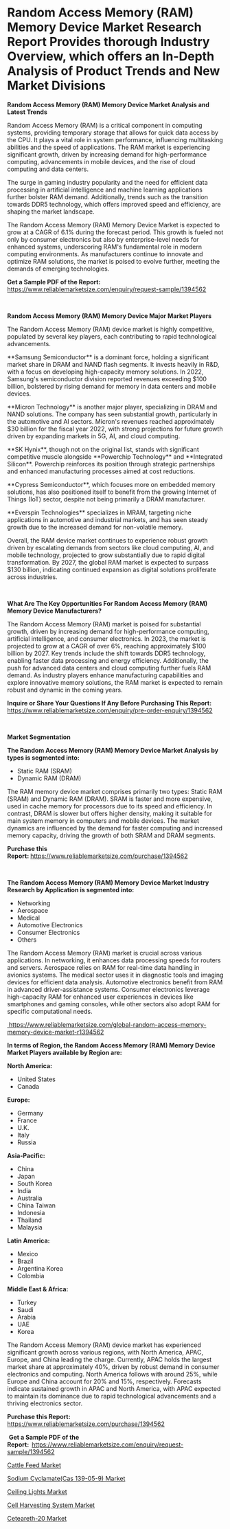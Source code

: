 <p><h1>Random Access Memory (RAM) Memory Device Market Research Report Provides thorough Industry Overview, which offers an In-Depth Analysis of Product Trends and New Market Divisions</h1></p><p><strong>Random Access Memory (RAM) Memory Device Market Analysis and Latest Trends</strong></p>
<p><p>Random Access Memory (RAM) is a critical component in computing systems, providing temporary storage that allows for quick data access by the CPU. It plays a vital role in system performance, influencing multitasking abilities and the speed of applications. The RAM market is experiencing significant growth, driven by increasing demand for high-performance computing, advancements in mobile devices, and the rise of cloud computing and data centers. </p><p>The surge in gaming industry popularity and the need for efficient data processing in artificial intelligence and machine learning applications further bolster RAM demand. Additionally, trends such as the transition towards DDR5 technology, which offers improved speed and efficiency, are shaping the market landscape. </p><p>The Random Access Memory (RAM) Memory Device Market is expected to grow at a CAGR of 6.1% during the forecast period. This growth is fueled not only by consumer electronics but also by enterprise-level needs for enhanced systems, underscoring RAM's fundamental role in modern computing environments. As manufacturers continue to innovate and optimize RAM solutions, the market is poised to evolve further, meeting the demands of emerging technologies.</p></p>
<p><strong>Get a Sample PDF of the Report:&nbsp;</strong> <a href="https://www.reliablemarketsize.com/enquiry/request-sample/1394562">https://www.reliablemarketsize.com/enquiry/request-sample/1394562</a></p>
<p>&nbsp;</p>
<p><strong>Random Access Memory (RAM) Memory Device Major Market Players</strong></p>
<p><p>The Random Access Memory (RAM) device market is highly competitive, populated by several key players, each contributing to rapid technological advancements. </p><p>**Samsung Semiconductor** is a dominant force, holding a significant market share in DRAM and NAND flash segments. It invests heavily in R&D, with a focus on developing high-capacity memory solutions. In 2022, Samsung's semiconductor division reported revenues exceeding $100 billion, bolstered by rising demand for memory in data centers and mobile devices.</p><p>**Micron Technology** is another major player, specializing in DRAM and NAND solutions. The company has seen substantial growth, particularly in the automotive and AI sectors. Micron's revenues reached approximately $30 billion for the fiscal year 2022, with strong projections for future growth driven by expanding markets in 5G, AI, and cloud computing.</p><p>**SK Hynix**, though not on the original list, stands with significant competitive muscle alongside **Powerchip Technology** and **Integrated Silicon**. Powerchip reinforces its position through strategic partnerships and enhanced manufacturing processes aimed at cost reductions. </p><p>**Cypress Semiconductor**, which focuses more on embedded memory solutions, has also positioned itself to benefit from the growing Internet of Things (IoT) sector, despite not being primarily a DRAM manufacturer.</p><p>**Everspin Technologies** specializes in MRAM, targeting niche applications in automotive and industrial markets, and has seen steady growth due to the increased demand for non-volatile memory.</p><p>Overall, the RAM device market continues to experience robust growth driven by escalating demands from sectors like cloud computing, AI, and mobile technology, projected to grow substantially due to rapid digital transformation. By 2027, the global RAM market is expected to surpass $130 billion, indicating continued expansion as digital solutions proliferate across industries.</p></p>
<p>&nbsp;</p>
<p><strong>What Are The Key Opportunities For Random Access Memory (RAM) Memory Device Manufacturers?</strong></p>
<p><p>The Random Access Memory (RAM) market is poised for substantial growth, driven by increasing demand for high-performance computing, artificial intelligence, and consumer electronics. In 2023, the market is projected to grow at a CAGR of over 6%, reaching approximately $100 billion by 2027. Key trends include the shift towards DDR5 technology, enabling faster data processing and energy efficiency. Additionally, the push for advanced data centers and cloud computing further fuels RAM demand. As industry players enhance manufacturing capabilities and explore innovative memory solutions, the RAM market is expected to remain robust and dynamic in the coming years.</p></p>
<p><strong>Inquire or Share Your Questions If Any Before Purchasing This Report:</strong> <a href="https://www.reliablemarketsize.com/enquiry/pre-order-enquiry/1394562">https://www.reliablemarketsize.com/enquiry/pre-order-enquiry/1394562</a></p>
<p>&nbsp;</p>
<p><strong>Market Segmentation</strong></p>
<p><strong>The Random Access Memory (RAM) Memory Device Market Analysis by types is segmented into:</strong></p>
<p><ul><li>Static RAM (SRAM)</li><li>Dynamic RAM (DRAM)</li></ul></p>
<p><p>The RAM memory device market comprises primarily two types: Static RAM (SRAM) and Dynamic RAM (DRAM). SRAM is faster and more expensive, used in cache memory for processors due to its speed and efficiency. In contrast, DRAM is slower but offers higher density, making it suitable for main system memory in computers and mobile devices. The market dynamics are influenced by the demand for faster computing and increased memory capacity, driving the growth of both SRAM and DRAM segments.</p></p>
<p><strong>Purchase this Report:&nbsp;</strong><a href="https://www.reliablemarketsize.com/purchase/1394562">https://www.reliablemarketsize.com/purchase/1394562</a></p>
<p>&nbsp;</p>
<p><strong>The Random Access Memory (RAM) Memory Device Market Industry Research by Application is segmented into:</strong></p>
<p><ul><li>Networking</li><li>Aerospace</li><li>Medical</li><li>Automotive Electronics</li><li>Consumer Electronics</li><li>Others</li></ul></p>
<p><p>The Random Access Memory (RAM) market is crucial across various applications. In networking, it enhances data processing speeds for routers and servers. Aerospace relies on RAM for real-time data handling in avionics systems. The medical sector uses it in diagnostic tools and imaging devices for efficient data analysis. Automotive electronics benefit from RAM in advanced driver-assistance systems. Consumer electronics leverage high-capacity RAM for enhanced user experiences in devices like smartphones and gaming consoles, while other sectors also adopt RAM for specific computational needs.</p></p>
<p><a href="https://www.reliablemarketsize.com/global-random-access-memory-memory-device-market-r1394562">&nbsp;https://www.reliablemarketsize.com/global-random-access-memory-memory-device-market-r1394562</a></p>
<p><strong>In terms of Region, the Random Access Memory (RAM) Memory Device Market Players available by Region are:</strong></p>
<p>
    <p> <strong> North America: </strong>
        <ul>
            <li>United States</li>
            <li>Canada</li>
        </ul>
        </p> 
    <p> <strong> Europe: </strong>
        <ul>
            <li>Germany</li>
            <li>France</li>
            <li>U.K.</li>
            <li>Italy</li>
            <li>Russia</li>
        </ul>
        </p> 
    <p> <strong> Asia-Pacific: </strong>
        <ul>
            <li>China</li>
            <li>Japan</li>
            <li>South Korea</li>
            <li>India</li>
            <li>Australia</li>
            <li>China Taiwan</li>
            <li>Indonesia</li>
            <li>Thailand</li>
            <li>Malaysia</li>
        </ul>
        </p> 
    <p> <strong> Latin America: </strong>
        <ul>
            <li>Mexico</li>
            <li>Brazil</li>
            <li>Argentina Korea</li>
            <li>Colombia</li>
        </ul>
        </p> 
    <p> <strong> Middle East & Africa: </strong>
        <ul>
            <li>Turkey</li>
            <li>Saudi</li>
            <li>Arabia</li>
            <li>UAE</li>
            <li>Korea</li>
        </ul>
    </p>
    </p>
<p><p>The Random Access Memory (RAM) device market has experienced significant growth across various regions, with North America, APAC, Europe, and China leading the charge. Currently, APAC holds the largest market share at approximately 40%, driven by robust demand in consumer electronics and computing. North America follows with around 25%, while Europe and China account for 20% and 15%, respectively. Forecasts indicate sustained growth in APAC and North America, with APAC expected to maintain its dominance due to rapid technological advancements and a thriving electronics sector.</p></p>
<p><strong>Purchase this Report: </strong><a href="https://www.reliablemarketsize.com/purchase/1394562">https://www.reliablemarketsize.com/purchase/1394562</a></p>
<p>&nbsp;<strong>Get a Sample PDF of the Report:&nbsp;&nbsp;</strong><a href="https://www.reliablemarketsize.com/enquiry/request-sample/1394562">https://www.reliablemarketsize.com/enquiry/request-sample/1394562</a></p>
<p><strong></strong></p>
<p><p><a href="https://www.linkedin.com/pulse/market-trends-global-cattle-feed-forecast-analysis-2024-kveyf?trackingId=9cKFVIxUQc%2B8KXXcfXmZjw%3D%3D">Cattle Feed Market</a></p><p><a href="https://issuu.com/reportprime-2/docs/sodium-cyclamatecas-139-05-9-market_9882ba3fc267c1">Sodium Cyclamate(Cas 139-05-9) Market</a></p><p><a href="https://www.linkedin.com/pulse/global-ceiling-lights-market-size-share-analysis-product-tuiyf?trackingId=gYAYLqdmQFuPtN5emx%2FbIw%3D%3D">Ceiling Lights Market</a></p><p><a href="https://www.linkedin.com/pulse/global-cell-harvesting-system-market-opportunities-forecast-dlyjf?trackingId=HeJY3vnaTg2SBFuureS50w%3D%3D">Cell Harvesting System Market</a></p><p><a href="https://issuu.com/reportprime-2/docs/ceteareth-20-market-size-2030.pptx_9c9d10a45bca6a">Ceteareth-20 Market</a></p></p>